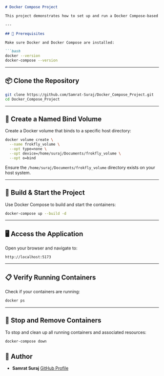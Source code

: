 

````markdown
# Docker Compose Project

This project demonstrates how to set up and run a Docker Compose-based environment with a bind-mounted volume and a custom build.

---

## 🐳 Prerequisites

Make sure Docker and Docker Compose are installed:

```bash
docker --version
docker-compose --version
````

---

## 📦 Clone the Repository

```bash
git clone https://github.com/Samrat-Suraj/Docker_Compose_Project.git
cd Docker_Compose_Project
```

---

## 📁 Create a Named Bind Volume

Create a Docker volume that binds to a specific host directory:

```bash
docker volume create \
  --name frokfly_volume \
  --opt type=none \
  --opt device=/home/suraj/Documents/frokfly_volume \
  --opt o=bind
```

Ensure the `/home/suraj/Documents/frokfly_volume` directory exists on your host system.

---

## 🚀 Build & Start the Project

Use Docker Compose to build and start the containers:

```bash
docker-compose up --build -d
```

---

## 🖥 Access the Application

Open your browser and navigate to:

```
http://localhost:5173
```

---

## 📋 Verify Running Containers

Check if your containers are running:

```bash
docker ps
```

---

## 🧹 Stop and Remove Containers

To stop and clean up all running containers and associated resources:

```bash
docker-compose down
```



## 👤 Author

* **Samrat Suraj**
  [GitHub Profile](https://github.com/Samrat-Suraj)


